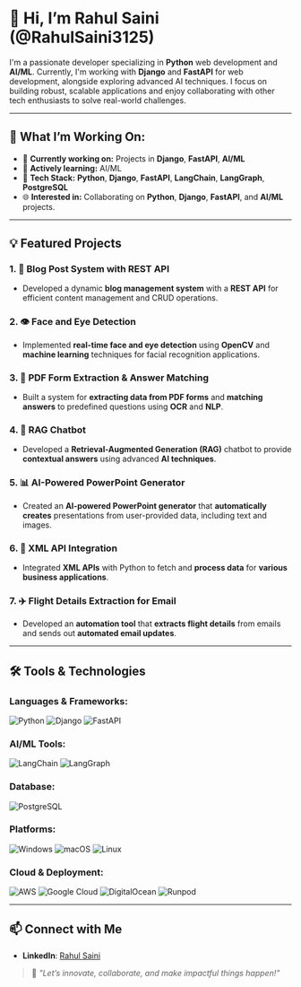 # 👋 **Hi, I’m Rahul Saini (@RahulSaini3125)**


I'm a passionate developer specializing in **Python** web development and **AI/ML**. Currently, I'm working with **Django** and **FastAPI** for web development, alongside exploring advanced AI techniques. I focus on building robust, scalable applications and enjoy collaborating with other tech enthusiasts to solve real-world challenges.

---

## 🚀 **What I’m Working On:**
- 🔭 **Currently working on:** Projects in **Django**, **FastAPI**, **AI/ML**
- 🌱 **Actively learning:** AI/ML
- 💼 **Tech Stack:** **Python**, **Django**, **FastAPI**, **LangChain**, **LangGraph**, **PostgreSQL**
- 🌐 **Interested in:** Collaborating on **Python**, **Django**, **FastAPI**, and **AI/ML** projects.

---

## 💡 **Featured Projects**

### 1. **📝 Blog Post System with REST API**
- Developed a dynamic **blog management system** with a **REST API** for efficient content management and CRUD operations.

### 2. **👁️ Face and Eye Detection**
- Implemented **real-time face and eye detection** using **OpenCV** and **machine learning** techniques for facial recognition applications.

### 3. **📄 PDF Form Extraction & Answer Matching**
- Built a system for **extracting data from PDF forms** and **matching answers** to predefined questions using **OCR** and **NLP**.

### 4. **🤖 RAG Chatbot**
- Developed a **Retrieval-Augmented Generation (RAG)** chatbot to provide **contextual answers** using advanced **AI techniques**.

### 5. **📊 AI-Powered PowerPoint Generator**
- Created an **AI-powered PowerPoint generator** that **automatically creates** presentations from user-provided data, including text and images.

### 6. **🔌 XML API Integration**
- Integrated **XML APIs** with Python to fetch and **process data** for **various business applications**.

### 7. **✈️ Flight Details Extraction for Email**
- Developed an **automation tool** that **extracts flight details** from emails and sends out **automated email updates**.

---

## 🛠 **Tools & Technologies**

### **Languages & Frameworks:**
![Python](https://img.shields.io/badge/Python-3776AB?style=flat&logo=python&logoColor=white) ![Django](https://img.shields.io/badge/Django-092E20?style=flat&logo=django&logoColor=white) ![FastAPI](https://img.shields.io/badge/FastAPI-009688?style=flat&logo=fastapi&logoColor=white)

### **AI/ML Tools:**
![LangChain](https://img.shields.io/badge/LangChain-7f3f66?style=flat&logo=langchain&logoColor=white) ![LangGraph](https://img.shields.io/badge/LangGraph-0f4b6e?style=flat&logo=LangGraph&logoColor=white)

### **Database:**
![PostgreSQL](https://img.shields.io/badge/PostgreSQL-336791?style=flat&logo=postgresql&logoColor=white)

### **Platforms:**
![Windows](https://img.shields.io/badge/Windows-0078D4?style=flat&logo=window&logoColor=white) ![macOS](https://img.shields.io/badge/macOS-000000?style=flat&logo=apple&logoColor=white) ![Linux](https://img.shields.io/badge/Linux-FCC624?style=flat&logo=linux&logoColor=white)

### **Cloud & Deployment:**
![AWS](https://img.shields.io/badge/AWS-232F3E?style=flat&logo=amazonaws&logoColor=white) ![Google Cloud](https://img.shields.io/badge/Google%20Cloud-4285F4?style=flat&logo=google-cloud&logoColor=white) ![DigitalOcean](https://img.shields.io/badge/DigitalOcean-0080FF?style=flat&logo=digitalocean&logoColor=white) ![Runpod](https://img.shields.io/badge/Runpod-1E4C87?style=flat&logo=runpod&logoColor=white)

---

## 📫 **Connect with Me**
- **LinkedIn**: [Rahul Saini](https://www.linkedin.com/in/rahul-saini-709934273)

> 🚀 _"Let’s innovate, collaborate, and make impactful things happen!"_
